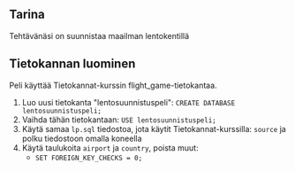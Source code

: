 ## Tarina
Tehtävänäsi on suunnistaa maailman lentokentillä
## Tietokannan luominen
Peli käyttää Tietokannat-kurssin flight_game-tietokantaa.
  1. Luo uusi tietokanta "lentosuunnistuspeli": `CREATE DATABASE lentosuunnistuspeli;`
  2. Vaihda tähän tietokantaan: `USE lentosuunnistuspeli;`
  3. Käytä samaa `lp.sql` tiedostoa, jota käytit Tietokannat-kurssilla: `source` ja polku tiedostoon omalla koneella
  4. Käytä taulukoita `airport` ja `country`, poista muut:
      - `SET FOREIGN_KEY_CHECKS = 0;`
